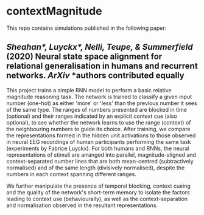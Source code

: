 # contextMagnitude

This repo contains simulations published in the following paper:

_Sheahan\*, Luyckx\*, Nelli, Teupe, & Summerfield_ (2020) Neural state space alignment for relational generalisation in humans and recurrent networks. _ArXiv_
\*authors contributed equally
---

This project trains a simple RNN model to perform a basic relative magnitude reasoning task. The network is trained to classify a given input number (one-hot) as either 'more' or 'less' than the previous number it sees of the same type. The ranges of numbers presented are blocked in time (optional) and their ranges indicated by an explicit context cue (also optional), to see whether the network learns to use the range (context) of the neighbouring numbers to guide its choice.
After training, we compare the representations formed in the hidden unit activations to those observed in neural EEG recordings of human participants performing the same task (experiments by Fabrice Luyckx). For both humans and RNNs, the neural representations of stimuli are arranged into parallel, magnitude-aligned and context-separated number lines that are both mean-centred (subtractively normalised) and of the same length (divisively normalised), despite the numbers in each context spanning different ranges.

We further manipulate the presence of temporal blocking, context cueing and the quality of the network's short-term memory to isolate the factors leading to context use (behaviourally), as well as the context-separation and normalisation observed in the resultant representations.
